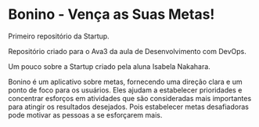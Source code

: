 # Bonino - Vença as Suas Metas!

Primeiro repositório da Startup.

Repositório criado para o Ava3 da aula de Desenvolvimento com DevOps.

Um pouco sobre a Startup criado pela aluna Isabela Nakahara.

Bonino é um aplicativo sobre metas, fornecendo uma direção clara e um ponto de foco para os usuários. Eles ajudam a estabelecer prioridades e concentrar esforços em atividades que são consideradas mais importantes para atingir os resultados desejados. Pois estabelecer metas desafiadoras pode motivar as pessoas a se esforçarem mais.